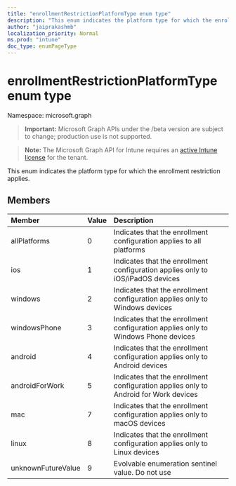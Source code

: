 ```yaml
---
title: "enrollmentRestrictionPlatformType enum type"
description: "This enum indicates the platform type for which the enrollment restriction applies."
author: "jaiprakashmb"
localization_priority: Normal
ms.prod: "intune"
doc_type: enumPageType
---
```


# enrollmentRestrictionPlatformType enum type

Namespace: microsoft.graph

> **Important:** Microsoft Graph APIs under the /beta version are subject to change; production use is not supported.

> **Note:** The Microsoft Graph API for Intune requires an [active Intune license](https://go.microsoft.com/fwlink/?linkid=839381) for the tenant.

This enum indicates the platform type for which the enrollment restriction applies.

## Members
|Member|Value|Description|
|:---|:---|:---|
|allPlatforms|0|Indicates that the enrollment configuration applies to all platforms|
|ios|1|Indicates that the enrollment configuration applies only to iOS/iPadOS devices|
|windows|2|Indicates that the enrollment configuration applies only to Windows devices|
|windowsPhone|3|Indicates that the enrollment configuration applies only to Windows Phone devices|
|android|4|Indicates that the enrollment configuration applies only to Android devices|
|androidForWork|5|Indicates that the enrollment configuration applies only to Android for Work devices|
|mac|7|Indicates that the enrollment configuration applies only to macOS devices|
|linux|8|Indicates that the enrollment configuration applies only to Linux devices|
|unknownFutureValue|9|Evolvable enumeration sentinel value. Do not use|
